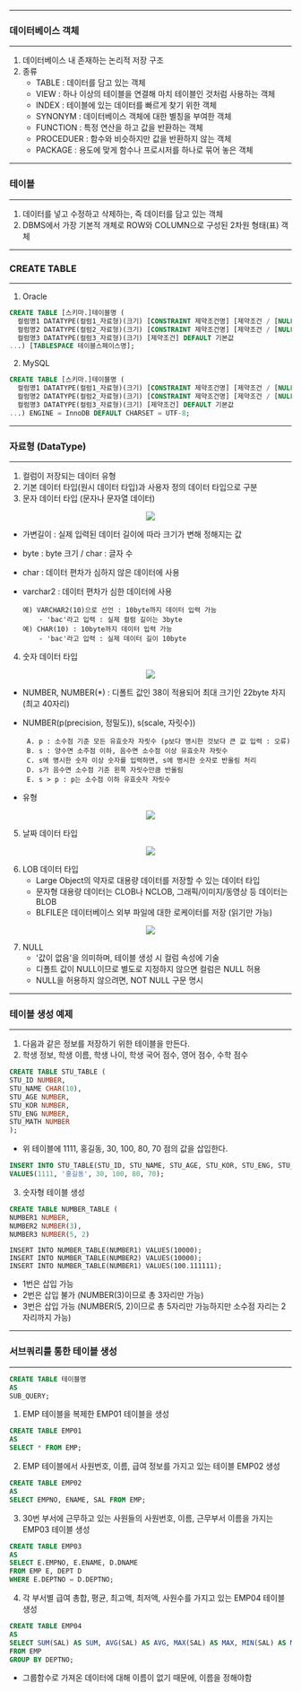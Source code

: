 -----
### 데이터베이스 객체
-----
1. 데이터베이스 내 존재하는 논리적 저장 구조
2. 종류
   - TABLE : 데이터를 담고 있는 객체
   - VIEW : 하나 이상의 테이블을 연결해 마치 테이블인 것처럼 사용하는 객체
   - INDEX : 테이블에 있는 데이터를 빠르게 찾기 위한 객체
   - SYNONYM : 데이터베이스 객체에 대한 별칭을 부여한 객체
   - FUNCTION : 특정 연산을 하고 값을 반환하는 객체
   - PROCEDUER : 함수와 비슷하지만 값을 반환하지 않는 객체
   - PACKAGE : 용도에 맞게 함수나 프로시저를 하나로 묶어 놓은 객체

-----
### 테이블
-----
1. 데이터를 넣고 수정하고 삭제하는, 즉 데이터를 담고 있는 객체
2. DBMS에서 가장 기본적 개체로 ROW와 COLUMN으로 구성된 2차원 형태(표) 객체

-----
### CREATE TABLE
-----
1. Oracle
```sql
CREATE TABLE [스키마.]테이블명 (
  컬럼명1 DATATYPE(컬럼1_자료형)(크기) [CONSTRAINT 제약조건명] [제약조건 / [NULL, NOT NULL]]
  컬럼명2 DATATYPE(컬럼2_자료형)(크기) [CONSTRAINT 제약조건명] [제약조건 / [NULL, NOT NULL]]
  컬럼명3 DATATYPE(컬럼3_자료형)(크기) [제약조건] DEFAULT 기본값 
...) [TABLESPACE 테이블스페이스명];
```

2. MySQL
```sql
CREATE TABLE [스키마.]테이블명 (
  컬럼명1 DATATYPE(컬럼1_자료형)(크기) [CONSTRAINT 제약조건명] [제약조건 / [NULL, NOT NULL]]
  컬럼명2 DATATYPE(컬럼2_자료형)(크기) [CONSTRAINT 제약조건명] [제약조건 / [NULL, NOT NULL]]
  컬럼명3 DATATYPE(컬럼3_자료형)(크기) [제약조건] DEFAULT 기본값 
...) ENGINE = InnoDB DEFAULT CHARSET = UTF-8;
```

-----
### 자료형 (DataType)
-----
1. 컬럼이 저장되는 데이터 유형
2. 기본 데이터 타입(원시 데이터 타입)과 사용자 정의 데이터 타입으로 구분
3. 문자 데이터 타입 (문자나 문자열 데이터)
<div align = "center">
<img src = "https://github.com/sooyounghan/DataBase/assets/34672301/d6acf32c-dac4-4f1b-836d-760eabcc62e2">
</div>   

  - 가변길이 : 실제 입력된 데이터 길이에 따라 크기가 변해 정해지는 값
  - byte : byte 크기 / char : 글자 수
  - char : 데이터 편차가 심하지 않은 데이터에 사용
  - varchar2 : 데이터 편차가 심한 데이터에 사용

        예) VARCHAR2(10)으로 선언 : 10byte까지 데이터 입력 가능
            - 'bac'라고 입력 : 실제 컬럼 길이는 3byte
        예) CHAR(10) : 10byte까지 데이터 입력 가능
            - 'bac'라고 입력 : 실제 데이터 길이 10byte

4. 숫자 데이터 타입
<div align = "center">
<img src = "https://github.com/sooyounghan/DataBase/assets/34672301/62fbaf0f-1a6b-4223-8bba-cd13bbbcf3e3">
</div>   

  - NUMBER, NUMBER(*) : 디폴트 값인 38이 적용되어 최대 크기인 22byte 차지 (최고 40자리)
  - NUMBER(p(precision, 정밀도)), s(scale, 자릿수))

         A. p : 소수점 기준 모든 유효숫자 자릿수 (p보다 명시한 것보다 큰 값 입력 : 오류)
         B. s : 양수면 소주점 이하, 음수면 소수점 이상 유효숫자 자릿수
         C. s에 명시한 숫자 이상 숫자를 입력하면, s에 명시한 숫자로 반올림 처리
         D. s가 음수면 소수점 기준 왼쪽 자릿수만큼 반올림
         E. s > p : p는 소수점 이하 유효숫자 자릿수

  - 유형
<div align = "center">
<img src = "https://github.com/sooyounghan/DataBase/assets/34672301/76f949a5-7608-4451-bec8-49972c767f7f">
</div>

5. 날짜 데이터 타입
<div align = "center">
<img src = "https://github.com/sooyounghan/DataBase/assets/34672301/526438e3-9dce-49d7-aa94-7af2606bbb4f">
</div>

6. LOB 데이터 타입
   - Large Object의 약자로 대용량 데이터를 저장할 수 있는 데이터 타입
   - 문자형 대용량 데이터는 CLOB나 NCLOB, 그래픽/이미지/동영상 등 데이터는 BLOB
   - BLFILE은 데이터베이스 외부 파일에 대한 로케이터를 저장 (읽기만 가능)
<div align = "center">
<img src = "https://github.com/sooyounghan/DataBase/assets/34672301/f74261eb-569c-42d6-b66b-ed9bd6af25ce">
</div>

7. NULL
   - '값이 없음'을 의미하며, 테이블 생성 시 컬럼 속성에 기술
   - 디폴트 값이 NULL이므로 별도로 지정하지 않으면 컬럼은 NULL 허용
   - NULL을 허용하지 않으려면, NOT NULL 구문 명시

-----
### 테이블 생성 예제
-----
1. 다음과 같은 정보를 저장하기 위한 테이블을 만든다.
2. 학생 정보, 학생 이름, 학생 나이, 학생 국어 점수, 영어 점수, 수학 점수
```sql
CREATE TABLE STU_TABLE (
STU_ID NUMBER,
STU_NAME CHAR(10),
STU_AGE NUMBER,
STU_KOR NUMBER,
STU_ENG NUMBER,
STU_MATH NUMBER
);
```

   - 위 테이블에 1111, 홍길동, 30, 100, 80, 70 점의 값을 삽입한다.
```sql
INSERT INTO STU_TABLE(STU_ID, STU_NAME, STU_AGE, STU_KOR, STU_ENG, STU_MATH)
VALUES(1111, '홍길동', 30, 100, 80, 70);
```

3. 숫자형 테이블 생성
```sql
CREATE TABLE NUMBER_TABLE (
NUMBER1 NUMBER,
NUMBER2 NUMBER(3),
NUMBER3 NUMBER(5, 2)
```

```
INSERT INTO NUMBER_TABLE(NUMBER1) VALUES(10000);
INSERT INTO NUMBER_TABLE(NUMBER2) VALUES(10000);
INSERT INTO NUMBER_TABLE(NUMBER1) VALUES(100.111111);
```
  -  1번은 삽입 가능
  -  2번은 삽입 불가 (NUMBER(3)이므로 총 3자리만 가능)
  -  3번은 삽입 가능 (NUMBER(5, 2)이므로 총 5자리만 가능하지만 소수점 자리는 2자리까지 가능)

-----
### 서브쿼리를 통한 테이블 생성
-----
```sql
CREATE TABLE 테이블명
AS
SUB_QUERY;
```
1. EMP 테이블을 복제한 EMP01 테이블을 생성
```sql
CREATE TABLE EMP01
AS
SELECT * FROM EMP;
```

2. EMP 테이블에서 사원번호, 이름, 급여 정보를 가지고 있는 테이블 EMP02 생성
```sql
CREATE TABLE EMP02
AS
SELECT EMPNO, ENAME, SAL FROM EMP;
```

3. 30번 부서에 근무하고 있는 사원들의 사원번호, 이름, 근무부서 이름을 가지는 EMP03 테이블 생성
```sql
CREATE TABLE EMP03
AS
SELECT E.EMPNO, E.ENAME, D.DNAME
FROM EMP E, DEPT D
WHERE E.DEPTNO = D.DEPTNO;
```

4. 각 부서별 급여 총합, 평균, 최고액, 최저액, 사원수를 가지고 있는 EMP04 테이블 생성
```sql
CREATE TABLE EMP04
AS
SELECT SUM(SAL) AS SUM, AVG(SAL) AS AVG, MAX(SAL) AS MAX, MIN(SAL) AS MIN, COUNT(SAL) AS COUNT
FROM EMP 
GROUP BY DEPTNO;
```
  - 그룹함수로 가져온 데이터에 대해 이름이 없기 때문에, 이름을 정해야함
